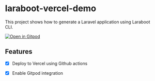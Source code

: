# laraboot-vercel-demo

This project shows how to generate a Laravel application using Laraboot CLI. 

[![Open in Gitpod](https://gitpod.io/button/open-in-gitpod.svg)](https://www.gitpod.io/#https://github.com/oscarnevarezleal/laraboot-vercel-demo/tree/integration)

## Features

- [x] Deploy to Vercel using Github actions
- [x] Enable Gitpod integration

